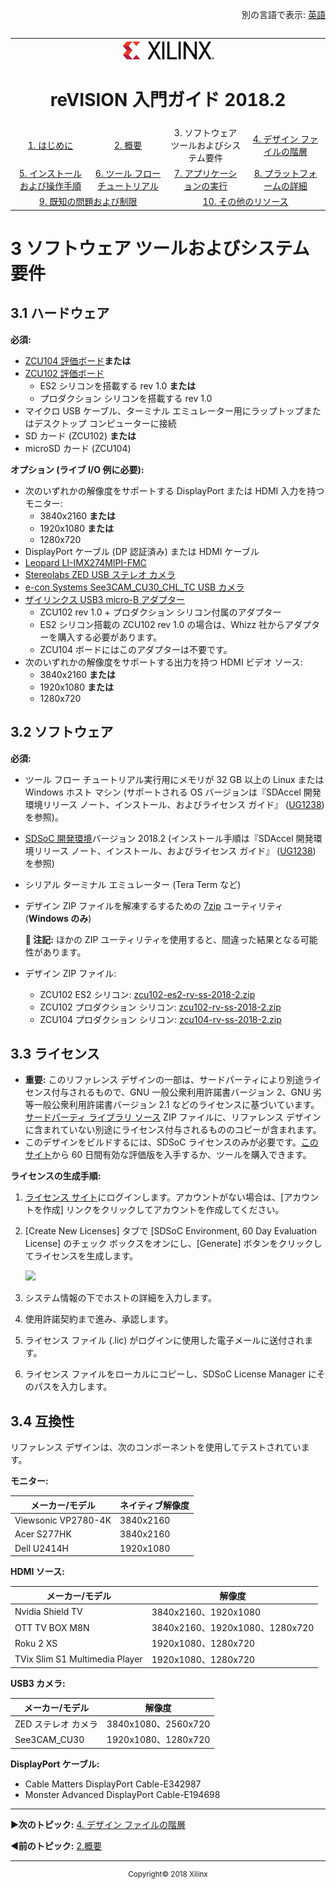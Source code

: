 ﻿<p align="right">
            別の言語で表示: <a href="../software-tools-system-requirements.md">英語</a>    <table style="width:100%"><table style="width:100%">
  <tr>

<th width="100%" colspan="6"><img src="https://github.com/Xilinx/Image-Collateral/blob/main/xilinx-logo.png?raw=true" width="30%"/><h1>reVISION 入門ガイド 2018.2</h1>
</th>

  </tr>
  <tr>
    <td width="17%" align="center"><a href="README.md">1. はじめに</a></td>
    <td width="16%" align="center"><a href="overview.md">2. 概要</a></td>
    <td width="17%" align="center">3. ソフトウェア ツールおよびシステム要件</td>
    <td width="17%" align="center"><a href="design-file-hierarchy.md">4. デザイン ファイルの階層</a></td>
</tr>
<tr>
    <td width="17%" align="center"><a href="operating-instructions.md">5. インストールおよび操作手順</a></td>
    <td width="16%" align="center"><a href="tool-flow-tutorials.md">6. ツール フロー チュートリアル</a></td>
    <td width="17%" align="center"><a href="run-application.md">7. アプリケーションの実行</a></td>
    <td width="17%" align="center"><a href="platform-details.md">8. プラットフォームの詳細</a></td>    
  </tr>
<tr>
    <td width="17%" align="center" colspan="2"><a href="known-issues-limitations.md">9. 既知の問題および制限</a></td>
    <td width="16%" align="center" colspan="2"><a href="additional-references.md">10. その他のリソース</a></td>
</tr>
</table>

# 3 ソフトウェア ツールおよびシステム要件

## 3.1 ハードウェア

**必須:**
* [ZCU104 評価ボード](https://japan.xilinx.com/products/boards-and-kits/zcu104.html)**または**
* [ZCU102 評価ボード](https://japan.xilinx.com/products/boards-and-kits/ek-u1-zcu102-g.html)
   * ES2 シリコンを搭載する rev 1.0 **または**
   * プロダクション シリコンを搭載する rev 1.0
* マイクロ USB ケーブル、ターミナル エミュレーター用にラップトップまたはデスクトップ コンピューターに接続
* SD カード (ZCU102) **または**
* microSD カード (ZCU104)

**オプション (ライブ I/O 例に必要):**
* 次のいずれかの解像度をサポートする DisplayPort または HDMI 入力を持つモニター:
  * 3840x2160 **または**
  * 1920x1080 **または**
  * 1280x720
* DisplayPort ケーブル (DP 認証済み) または HDMI ケーブル
* [Leopard LI-IMX274MIPI-FMC](https://leopardimaging.com/product/li-imx274mipi-fmc/)
* [Stereolabs ZED USB ステレオ カメラ](https://zedstore.stereolabs.com/products/zed)
* [e-con Systems See3CAM_CU30_CHL_TC USB カメラ](https://www.e-consystems.com/ar0330-lowlight-usb-cameraboard.asp)
* [ザイリンクス USB3 micro-B アダプター](http://www.whizzsystems.com/usb3-micro-b-plug-adapter)
  * ZCU102 rev 1.0 + プロダクション シリコン付属のアダプター
  * ES2 シリコン搭載の ZCU102 rev 1.0 の場合は、Whizz 社からアダプターを購入する必要があります。
  * ZCU104 ボードにはこのアダプターは不要です。
* 次のいずれかの解像度をサポートする出力を持つ HDMI ビデオ ソース:
  * 3840x2160 **または**
  * 1920x1080 **または**
  * 1280x720

## 3.2 ソフトウェア

**必須:**
* ツール フロー チュートリアル実行用にメモリが 32 GB 以上の Linux または Windows ホスト マシン (サポートされる OS バージョンは『SDAccel 開発環境リリース ノート、インストール、およびライセンス ガイド』 ([UG1238](https://japan.xilinx.com/cgi-bin/docs/rdoc?v=2018.2;d=ug1238-sdx-rnil.pdf)) を参照)。
* [SDSoC 開発環境](https://japan.xilinx.com/products/design-tools/software-zone/sdsoc.html)バージョン 2018.2 (インストール手順は『SDAccel 開発環境リリース ノート、インストール、およびライセンス ガイド』 ([UG1238](https://japan.xilinx.com/cgi-bin/docs/rdoc?v=2018.2;d=ug1238-sdx-rnil.pdf)) を参照)
* シリアル ターミナル エミュレーター (Tera Term など)
* デザイン ZIP ファイルを解凍するするための [7zip](http://www.7-zip.org/) ユーティリティ (**Windows のみ**)

  **:pushpin: 注記:** ほかの ZIP ユーティリティを使用すると、間違った結果となる可能性があります。
* デザイン ZIP ファイル:
  * ZCU102 ES2 シリコン: [zcu102-es2-rv-ss-2018-2.zip](https://japan.xilinx.com/member/forms/download/design-license-xef.html?akdm=1&filename=zcu102-es2-rv-ss-2018-2.zip)
  * ZCU102 プロダクション シリコン: [zcu102-rv-ss-2018-2.zip](https://japan.xilinx.com/member/forms/download/design-license-xef.html?akdm=1&filename=zcu102-rv-ss-2018-2.zip)
  * ZCU104 プロダクション シリコン: [zcu104-rv-ss-2018-2.zip](https://japan.xilinx.com/member/forms/download/design-license-xef.html?akdm=1&filename=zcu104-rv-ss-2018-2.zip)

## 3.3 ライセンス

* **重要:** このリファレンス デザインの一部は、サードパーティにより別途ライセンス付与されるもので、GNU 一般公衆利用許諾書バージョン 2、GNU 劣等一般公衆利用許諾書バージョン 2.1 などのライセンスに基づいています。[サードパーティ ライブラリ ソース](https://japan.xilinx.com/member/forms/download/xef.html?akdm=1&filename=zcu10x-rv-ss-2018-2-tpl-sources.zip) ZIP ファイルに、リファレンス デザインに含まれていない別途にライセンス付与されるもののコピーが含まれます。
* このデザインをビルドするには、SDSoC ライセンスのみが必要です。[このサイト](https://japan.xilinx.com/products/design-tools/software-zone/sdsoc.html#buy)から 60 日間有効な評価版を入手するか、ツールを購入できます。

**ライセンスの生成手順:**
1. [ライセンス サイト](https://japan.xilinx.com/getproduct)にログインします。アカウントがない場合は、[アカウントを作成] リンクをクリックしてアカウントを作成してください。
1. [Create New Licenses] タブで [SDSoC Environment, 60 Day Evaluation License] のチェック ボックスをオンにし、[Generate] ボタンをクリックしてライセンスを生成します。

   ![](./images/license.png)

1. システム情報の下でホストの詳細を入力します。
1. 使用許諾契約まで進み、承認します。
1. ライセンス ファイル (.lic) がログインに使用した電子メールに送付されます。
1. ライセンス ファイルをローカルにコピーし、SDSoC License Manager にそのパスを入力します。

## 3.4 互換性

リファレンス デザインは、次のコンポーネントを使用してテストされています。

**モニター:**

| **メーカー/モデル** | **ネイティブ解像度** |
|----|----|
| Viewsonic VP2780-4K | 3840x2160 |
| Acer S277HK | 3840x2160 |
| Dell U2414H | 1920x1080 |


**HDMI ソース:**

| **メーカー/モデル** | **解像度** |
|----|----|
| Nvidia Shield TV | 3840x2160、1920x1080 |
| OTT TV BOX M8N | 3840x2160、1920x1080、1280x720 |
| Roku 2 XS | 1920x1080、1280x720 |
| TVix Slim S1 Multimedia Player | 1920x1080、1280x720 |


**USB3 カメラ:**

| **メーカー/モデル** | **解像度** |
|----|----|
| ZED ステレオ カメラ | 3840x1080、2560x720 |
| See3CAM_CU30 | 1920x1080、1280x720 |


**DisplayPort ケーブル:**
* Cable Matters DisplayPort Cable-E342987
* Monster Advanced DisplayPort Cable-E194698



<hr/>

:arrow_forward:**次のトピック:**  [4.  デザイン ファイルの階層](design-file-hierarchy.md)

:arrow_backward:**前のトピック:**  [2.概要](overview.md)
<hr/>
<p align="center"><sup>Copyright&copy; 2018 Xilinx</sup></p>
